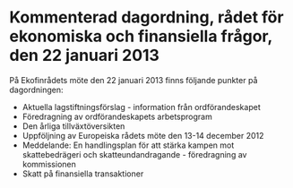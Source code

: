 # Kommenterad dagordning, rådet för ekonomiska och finansiella frågor, den 22 januari 2013

På Ekofinrådets möte den 22 januari 2013 finns följande punkter på dagordningen:

* Aktuella lagstiftningsförslag \- information från ordförandeskapet
* Föredragning av ordförandeskapets arbetsprogram
* Den årliga tillväxtöversikten
* Uppföljning av Europeiska rådets möte den 13\-14 december 2012
* Meddelande: En handlingsplan för att stärka kampen mot skattebedrägeri och skatteundandragande \- föredragning av kommissionen
* Skatt på finansiella transaktioner
